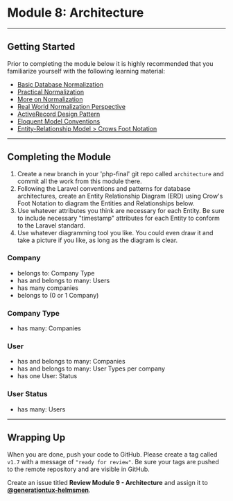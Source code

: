 # Module 8: Architecture

***

## Getting Started

Prior to completing the module below it is highly recommended that you familiarize yourself with the following learning material:
- [Basic Database Normalization](http://databases.about.com/od/specificproducts/a/normalization.htm)
- [Practical Normalization](http://support.microsoft.com/kb/283878)
- [More on Normalization](http://en.wikipedia.org/wiki/Database_normalization)
- [Real World Normalization Perspective](http://www.codinghorror.com/blog/2008/07/maybe-normalizing-isnt-normal.html)
- [ActiveRecord Design Pattern](https://en.wikipedia.org/wiki/Active_record_pattern)
- [Eloquent Model Conventions](http://laravel.com/docs/master/eloquent#defining-models)
- [Entity-Relationship Model > Crows Foot Notation](https://en.wikipedia.org/wiki/Entity–relationship_model#Crow.27s_Foot_Notation)

***

## Completing the Module

1. Create a new branch in your 'php-final' git repo called `architecture` and commit all the work from this module there.
2. Following the Laravel conventions and patterns for database architectures, create an Entity Relationship Diagram (ERD) using Crow's Foot Notation to diagram the Entities and Relationships below.
3. Use whatever attributes you think are necessary for each Entity. Be sure to include necessary "timestamp" attributes for each Entity to conform to the Laravel standard.
4. Use whatever diagramming tool you like. You could even draw it and take a picture if you like, as long as the diagram is clear.

### Company

- belongs to: Company Type
- has and belongs to many: Users
- has many companies
- belongs to (0 or 1 Company)

### Company Type

- has many: Companies

### User

- has and belongs to many: Companies
- has and belongs to many: User Types per company
- has one User: Status

### User Status

- has many: Users

***

## Wrapping Up

When you are done, push your code to GitHub. Please create a tag called `v1.7` with a message of `"ready for review"`.  Be sure your tags are pushed to the remote repository and are visible in GitHub.

Create an issue titled **Review Module 9 - Architecture** and assign it to [**@generationtux-helmsmen**](https://github.com/generationtux-helmsmen).
